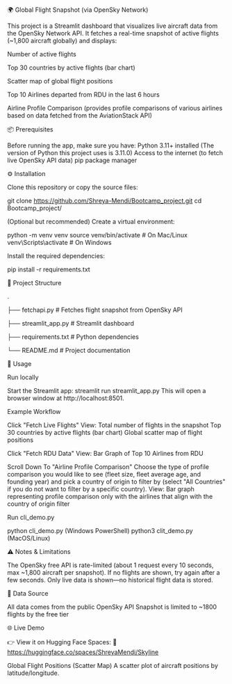 🌍 Global Flight Snapshot (via OpenSky Network)

This project is a Streamlit dashboard that visualizes live aircraft data from the OpenSky Network API. It fetches a real-time snapshot of active flights (~1,800 aircraft globally) and displays:

Number of active flights

Top 30 countries by active flights (bar chart)

Scatter map of global flight positions

Top 10 Airlines departed from RDU in the last 6 hours

Airline Profile Comparison (provides profile comparisons of various airlines based on data fetched from the AviationStack API)


📦 Prerequisites

Before running the app, make sure you have:
Python 3.11+ installed (The version of Python this project uses is 3.11.0)
Access to the internet (to fetch live OpenSky API data)
pip package manager

⚙️ Installation

Clone this repository or copy the source files:

git clone https://github.com/Shreya-Mendi/Bootcamp_project.git
cd Bootcamp_project/


(Optional but recommended) Create a virtual environment:

python -m venv venv
source venv/bin/activate   # On Mac/Linux
venv\Scripts\activate      # On Windows

Install the required dependencies:

pip install -r requirements.txt


📂 Project Structure

.

├── fetchapi.py           # Fetches flight snapshot from OpenSky API

├── streamlit_app.py      # Streamlit dashboard

├── requirements.txt      # Python dependencies

└── README.md             # Project documentation


🚀 Usage

Run locally

Start the Streamlit app:
streamlit run streamlit_app.py
This will open a browser window at http://localhost:8501.

Example Workflow

Click "Fetch Live Flights"
View:
Total number of flights in the snapshot
Top 30 countries by active flights (bar chart)
Global scatter map of flight positions

Click "Fetch RDU Data" View:
Bar Graph of Top 10 Airlines from RDU

Scroll Down To "Airline Profile Comparison"
Choose the type of profile comparison you would like to see (fleet size, fleet average age, and founding year) and pick a country of origin to filter by (select "All Countries" if you do not want to filter by a specific country). View: Bar graph representing profile comparison only with the airlines that align with the country of origin filter

Run cli_demo.py

python cli_demo.py (Windows PowerShell)
python3 clit_demo.py (MacOS/Linux)


⚠️ Notes & Limitations

The OpenSky free API is rate-limited (about 1 request every 10 seconds, max ~1,800 aircraft per snapshot).
If no flights are shown, try again after a few seconds.
Only live data is shown—no historical flight data is stored.

🧠 Data Source

All data comes from the public OpenSky API
Snapshot is limited to ~1800 flights by the free tier

🌐 Live Demo

👉 View it on Hugging Face Spaces:
🔗 https://huggingface.co/spaces/ShreyaMendi/Skyline 

Global Flight Positions (Scatter Map)
A scatter plot of aircraft positions by latitude/longitude.
